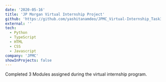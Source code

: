 ```yaml
---
date: '2020-05-16'
title: 'JP Morgan Virtual Internship Project'
github: 'https://github.com/yashitanamdeo/JPMC_Virtual-Internship_Task3'
external: ''
tech:
  - Python
  - TypeScript
  - HTML
  - CSS
  - Javascript
company: 'JPMC'
showInProjects: false
---
```


Completed 3 Modules assigned during the virtual internship program.
